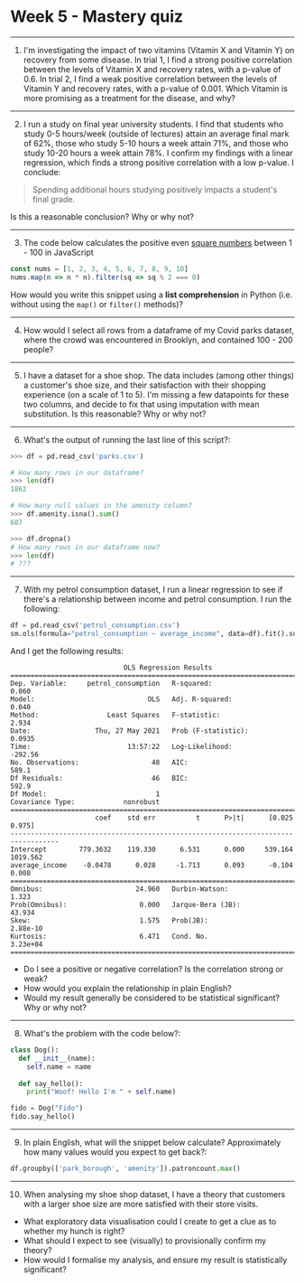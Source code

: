 Week 5 - Mastery quiz
====

<hr>

1. I'm investigating the impact of two vitamins (Vitamin X and Vitamin Y) on recovery from some disease. In trial 1, I find a strong positive correlation between the levels of Vitamin X and recovery rates, with a p-value of 0.6. In trial 2, I find a weak positive correlation between the levels of Vitamin Y and recovery rates, with a p-value of 0.001. Which Vitamin is more promising as a treatment for the disease, and why?

<hr>

2.  I run a study on final year university students. I find that students who study 0-5 hours/week (outside of lectures) attain an average final mark of 62%, those who study 5-10 hours a week attain 71%, and those who study 10-20 hours a week attain 78%. I confirm my findings with a linear regression, which finds a strong positive correlation with a low p-value. I conclude:

> Spending additional hours studying positively impacts a student's final grade.

Is this a reasonable conclusion? Why or why not?

<hr>

3. The code below calculates the positive even [square numbers](https://en.wikipedia.org/wiki/Square_number) between 1 - 100 in JavaScript

```js
const nums = [1, 2, 3, 4, 5, 6, 7, 8, 9, 10]
nums.map(n => n * n).filter(sq => sq % 2 === 0)
```

How would you write this snippet using a **list comprehension** in Python (i.e. without using the `map()` or `filter()` methods)?

<hr>

4. How would I select all rows from a dataframe of my Covid parks dataset, where the crowd was encountered in Brooklyn, and contained 100 - 200 people?

<hr>

5. I have a dataset for a shoe shop. The data includes (among other things) a customer's shoe size, and their satisfaction with their shopping experience (on a scale of 1 to 5). I'm missing a few datapoints for these two columns, and decide to fix that using imputation with mean substitution. Is this reasonable? Why or why not?

<hr>

6. What's the output of running the last line of this script?:

```python
>>> df = pd.read_csv('parks.csv')

# How many rows in our dataframe?
>>> len(df)
1862

# How many null values in the amenity column?
>>> df.amenity.isna().sum()
687

>>> df.dropna()
# How many rows in our dataframe now?
>>> len(df)
# ???
```

<hr>

7. With my petrol consumption dataset, I run a linear regression to see if there's a relationship between income and petrol consumption. I run the following:

```python
df = pd.read_csv('petrol_consumption.csv')
sm.ols(formula="petrol_consumption ~ average_income", data=df).fit().summary()
```

And I get the following results:

```
                            OLS Regression Results
==============================================================================
Dep. Variable:     petrol_consumption   R-squared:                       0.060
Model:                            OLS   Adj. R-squared:                  0.040
Method:                 Least Squares   F-statistic:                     2.934
Date:                Thu, 27 May 2021   Prob (F-statistic):             0.0935
Time:                        13:57:22   Log-Likelihood:                -292.56
No. Observations:                  48   AIC:                             589.1
Df Residuals:                      46   BIC:                             592.9
Df Model:                           1
Covariance Type:            nonrobust
==================================================================================
                     coef    std err          t      P>|t|      [0.025      0.975]
----------------------------------------------------------------------------------
Intercept        779.3632    119.330      6.531      0.000     539.164    1019.562
average_income    -0.0478      0.028     -1.713      0.093      -0.104       0.008
==============================================================================
Omnibus:                       24.960   Durbin-Watson:                   1.323
Prob(Omnibus):                  0.000   Jarque-Bera (JB):               43.934
Skew:                           1.575   Prob(JB):                     2.88e-10
Kurtosis:                       6.471   Cond. No.                     3.23e+04
==============================================================================
```

- Do I see a positive or negative correlation? Is the correlation strong or weak?
- How would you explain the relationship in plain English?
- Would my result generally be considered to be statistical significant? Why or why not?

<hr>

8. What's the problem with the code below?:

```python
class Dog():
  def __init__(name):
    self.name = name
  
  def say_hello():
    print("Woof! Hello I'm " + self.name)

fido = Dog("Fido")
fido.say_hello()
```

<hr>

9. In plain English, what will the snippet below calculate? Approximately how many values would you expect to get back?:

```python
df.groupby(['park_borough', 'amenity']).patroncount.max()
```

<hr>

10. When analysing my shoe shop dataset, I have a theory that customers with a larger shoe size are more satisfied with their store visits. 

- What exploratory data visualisation could I create to get a clue as to whether my hunch is right?
- What should I expect to see (visually) to provisionally confirm my theory?
- How would I formalise my analysis, and ensure my result is statistically significant?
